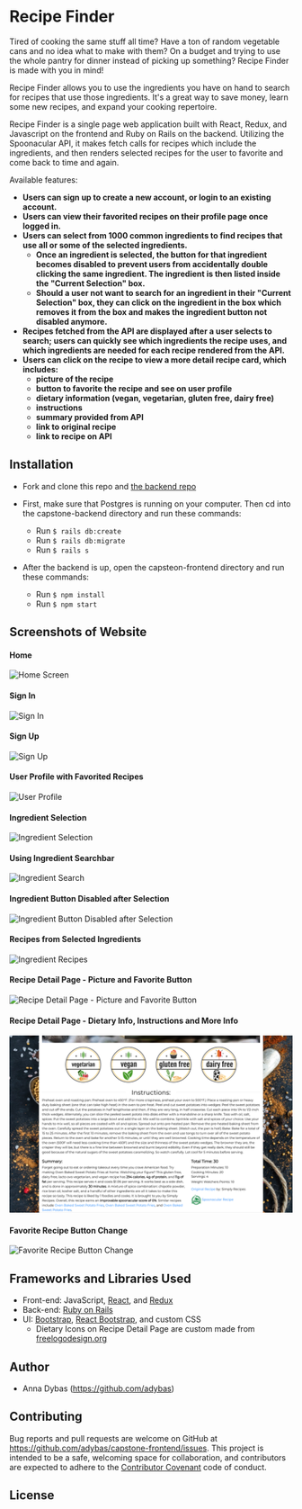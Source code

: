 # Recipe Finder

Tired of cooking the same stuff all time? Have a ton of random vegetable cans and no idea what to make with them? On a budget and trying to use the whole pantry for dinner instead of picking up something? Recipe Finder is made with you in mind!

Recipe Finder allows you to use the ingredients you have on hand to search for recipes that use those ingredients. It's a great way to save money, learn some new recipes, and expand your cooking repertoire. 

Recipe Finder is a single page web application built with React, Redux, and Javascript on the frontend and Ruby on Rails on the backend. Utilizing the Spoonacular API, it makes fetch calls for recipes which include the ingredients, and then renders selected recipes for the user to favorite and come back to time and again.


Available features:

- **Users can sign up to create a new account, or login to an existing account.**
- **Users can view their favorited recipes on their profile page once logged in.**
- **Users can select from 1000 common ingredients to find recipes that use all or some of the selected ingredients.**
    - **Once an ingredient is selected, the button for that ingredient becomes disabled to prevent users from accidentally double clicking the same ingredient. The ingredient is then listed inside the "Current Selection" box.**
    - **Should a user not want to search for an ingredient in their "Current Selection" box, they can click on the ingredient in the box which removes it from the box and makes the ingredient button not disabled anymore.**
- **Recipes fetched from the API are displayed after a user selects to search; users can quickly see which ingredients the recipe uses, and which ingredients are needed for each recipe rendered from the API.**
- **Users can click on the recipe to view a more detail recipe card, which includes:**
   - **picture of the recipe**
   - **button to favorite the recipe and see on user profile**
   - **dietary information (vegan, vegetarian, gluten free, dairy free)**
   - **instructions**
   - **summary provided from API**
   - **link to original recipe**
   - **link to recipe on API**

## Installation

- Fork and clone this repo and [the backend repo](https://github.com/adybas/capstone-backend)

- First, make sure that Postgres is running on your computer. Then cd into the capstone-backend directory and run these commands:
  - Run `$ rails db:create`
  - Run `$ rails db:migrate`
  - Run `$ rails s`
  
- After the backend is up, open the capsteon-frontend directory and run these commands:
  - Run `$ npm install`
  - Run `$ npm start`

## Screenshots of Website

#### Home
![Home Screen](./src/assets/screenshots/home.png) 

#### Sign In
![Sign In](./src/assets/screenshots/signin.png)

#### Sign Up
![Sign Up](./src/assets/screenshots/signup.png) 

#### User Profile with Favorited Recipes
![User Profile](./src/assets/screenshots/profile.png) 

#### Ingredient Selection
![Ingredient Selection](./src/assets/screenshots/search1.png) 

#### Using Ingredient Searchbar
![Ingredient Search](./src/assets/screenshots/search2.png) 

#### Ingredient Button Disabled after Selection
![Ingredient Button Disabled after Selection](./src/assets/screenshots/search3.png) 

#### Recipes from Selected Ingredients
![Ingredient Recipes](./src/assets/screenshots/recipes.png) 

#### Recipe Detail Page - Picture and Favorite Button
![Recipe Detail Page - Picture and Favorite Button](./src/assets/screenshots/recipe1.png) 

#### Recipe Detail Page - Dietary Info, Instructions and More Info
![Recipe Detail Page - Dietary Info, Instructions and More Info](./src/assets/screenshots/recipe2.png) 

#### Favorite Recipe Button Change
![Favorite Recipe Button Change](./src/assets/screenshots/recipe3.png) 

## Frameworks and Libraries Used

- Front-end: JavaScript, [React](https://reactjs.org/), and [Redux](https://redux.js.org/)
- Back-end: [Ruby on Rails](https://github.com/rails/rails)
- UI: [Bootstrap](https://getbootstrap.com/), [React Bootstrap](https://react-bootstrap.github.io/), and custom CSS
    - Dietary Icons on Recipe Detail Page are custom made from [freelogodesign.org](https://www.freelogodesign.org)

## Author

- Anna Dybas (https://github.com/adybas)

## Contributing

Bug reports and pull requests are welcome on GitHub at https://github.com/adybas/capstone-frontend/issues. This project is intended to be a safe, welcoming space for collaboration, and contributors are expected to adhere to the [Contributor Covenant](http://contributor-covenant.org) code of conduct.

## License


